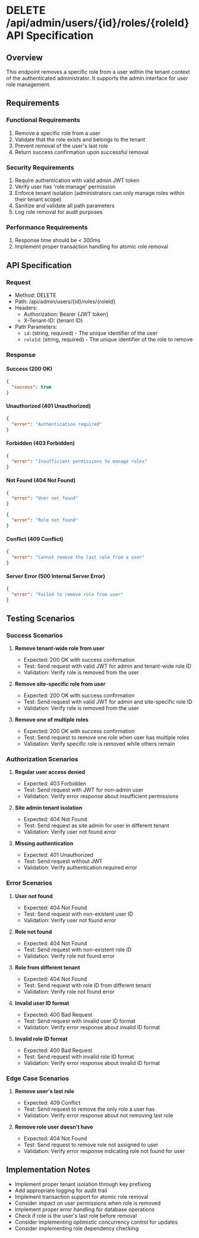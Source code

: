 # DELETE /api/admin/users/{id}/roles/{roleId} API Specification

## Overview

This endpoint removes a specific role from a user within the tenant context of the authenticated administrator. It supports the admin interface for user role management.

## Requirements

### Functional Requirements

1. Remove a specific role from a user
2. Validate that the role exists and belongs to the tenant
3. Prevent removal of the user's last role
4. Return success confirmation upon successful removal

### Security Requirements

1. Require authentication with valid admin JWT token
2. Verify user has 'role:manage' permission
3. Enforce tenant isolation (administrators can only manage roles within their tenant scope)
4. Sanitize and validate all path parameters
5. Log role removal for audit purposes

### Performance Requirements

1. Response time should be < 300ms
2. Implement proper transaction handling for atomic role removal

## API Specification

### Request

- Method: DELETE
- Path: /api/admin/users/{id}/roles/{roleId}
- Headers:
  - Authorization: Bearer {JWT token}
  - X-Tenant-ID: {tenant ID}
- Path Parameters:
  - `id`: (string, required) - The unique identifier of the user
  - `roleId`: (string, required) - The unique identifier of the role to remove

### Response

#### Success (200 OK)

```json
{
  "success": true
}
```

#### Unauthorized (401 Unauthorized)

```json
{
  "error": "Authentication required"
}
```

#### Forbidden (403 Forbidden)

```json
{
  "error": "Insufficient permissions to manage roles"
}
```

#### Not Found (404 Not Found)

```json
{
  "error": "User not found"
}
```

```json
{
  "error": "Role not found"
}
```

#### Conflict (409 Conflict)

```json
{
  "error": "Cannot remove the last role from a user"
}
```

#### Server Error (500 Internal Server Error)

```json
{
  "error": "Failed to remove role from user"
}
```

## Testing Scenarios

### Success Scenarios

1. **Remove tenant-wide role from user**
   - Expected: 200 OK with success confirmation
   - Test: Send request with valid JWT for admin and tenant-wide role ID
   - Validation: Verify role is removed from the user

2. **Remove site-specific role from user**
   - Expected: 200 OK with success confirmation
   - Test: Send request with valid JWT for admin and site-specific role ID
   - Validation: Verify role is removed from the user

3. **Remove one of multiple roles**
   - Expected: 200 OK with success confirmation
   - Test: Send request to remove one role when user has multiple roles
   - Validation: Verify specific role is removed while others remain

### Authorization Scenarios

1. **Regular user access denied**
   - Expected: 403 Forbidden
   - Test: Send request with JWT for non-admin user
   - Validation: Verify error response about insufficient permissions

2. **Site admin tenant isolation**
   - Expected: 404 Not Found
   - Test: Send request as site admin for user in different tenant
   - Validation: Verify user not found error

3. **Missing authentication**
   - Expected: 401 Unauthorized
   - Test: Send request without JWT
   - Validation: Verify authentication required error

### Error Scenarios

1. **User not found**
   - Expected: 404 Not Found
   - Test: Send request with non-existent user ID
   - Validation: Verify user not found error

2. **Role not found**
   - Expected: 404 Not Found
   - Test: Send request with non-existent role ID
   - Validation: Verify role not found error

3. **Role from different tenant**
   - Expected: 404 Not Found
   - Test: Send request with role ID from different tenant
   - Validation: Verify role not found error

4. **Invalid user ID format**
   - Expected: 400 Bad Request
   - Test: Send request with invalid user ID format
   - Validation: Verify error response about invalid ID format

5. **Invalid role ID format**
   - Expected: 400 Bad Request
   - Test: Send request with invalid role ID format
   - Validation: Verify error response about invalid ID format

### Edge Case Scenarios

1. **Remove user's last role**
   - Expected: 409 Conflict
   - Test: Send request to remove the only role a user has
   - Validation: Verify error response about not removing last role

2. **Remove role user doesn't have**
   - Expected: 404 Not Found
   - Test: Send request to remove role not assigned to user
   - Validation: Verify error response indicating role not found for user

## Implementation Notes

- Implement proper tenant isolation through key prefixing
- Add appropriate logging for audit trail
- Implement transaction support for atomic role removal
- Consider impact on user permissions when role is removed
- Implement proper error handling for database operations
- Check if role is the user's last role before removal
- Consider implementing optimistic concurrency control for updates
- Consider implementing role dependency checking
